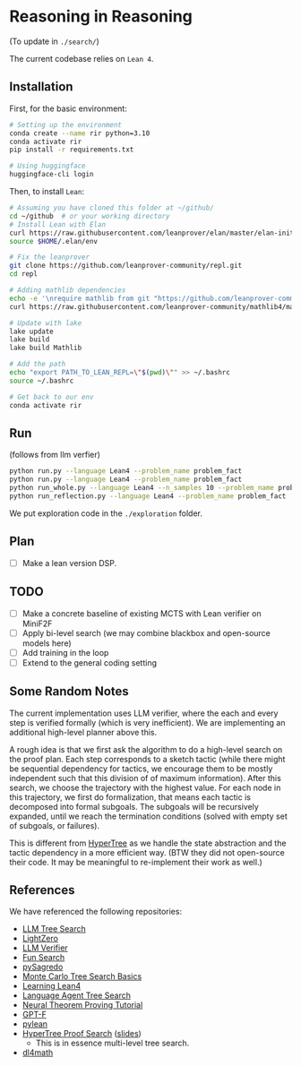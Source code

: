 # Reasoning in Reasoning

(To update in `./search/`)

The current codebase relies on `Lean 4`.


## Installation
First, for the basic environment:
```bash
# Setting up the environment
conda create --name rir python=3.10
conda activate rir
pip install -r requirements.txt

# Using huggingface
huggingface-cli login
```

Then, to install `Lean`:
```bash
# Assuming you have cloned this folder at ~/github/
cd ~/github  # or your working directory
# Install Lean with Elan
curl https://raw.githubusercontent.com/leanprover/elan/master/elan-init.sh -sSf | sh
source $HOME/.elan/env

# Fix the leanprover
git clone https://github.com/leanprover-community/repl.git
cd repl

# Adding mathlib dependencies
echo -e '\nrequire mathlib from git "https://github.com/leanprover-community/mathlib4"' >> lakefile.lean
curl https://raw.githubusercontent.com/leanprover-community/mathlib4/master/lean-toolchain -o lean-toolchain

# Update with lake
lake update
lake build
lake build Mathlib

# Add the path
echo "export PATH_TO_LEAN_REPL=\"$(pwd)\"" >> ~/.bashrc
source ~/.bashrc

# Get back to our env
conda activate rir
```
<!-- require mathlib from git "https://github.com/leanprover-community/mathlib4.git" @ "38dbcd8285bc4b1391619c12f158a7409f3dfc12" -->

<!-- 
We also need `pylean` as a wrapper to get proof states.
```bash
cd ~

git clone https://github.com/zhangir-azerbayev/repl
cd repl

git checkout bddf452deda0df2240b248e651bcc37fb8e59d01

cd pylean

python setup.py develop 
```
You may need go to `pylean/__init__.py` and overide the path as `path_to_repl = os.environ.get('PATH_TO_LEAN_REPL')`, as we previously defined. -->


## Run
(follows from llm verfier)
```bash
python run.py --language Lean4 --problem_name problem_fact
python run.py --language Lean4 --problem_name problem_fact
python run_whole.py --language Lean4 --n_samples 10 --problem_name problem_fact --greedy False 
python run_reflection.py --language Lean4 --problem_name problem_fact
```
We put exploration code in the `./exploration` folder.

## Plan
- [ ] Make a lean version DSP.

## TODO
- [ ] Make a concrete baseline of existing MCTS with Lean verifier on MiniF2F
- [ ] Apply bi-level search (we may combine blackbox and open-source models here)
- [ ] Add training in the loop
- [ ] Extend to the general coding setting

## Some Random Notes
The current implementation uses LLM verifier, where the each and every step is verified formally (which is very inefficient). We are implementing an additional high-level planner above this. 

A rough idea is that we first ask the algorithm to do a high-level search on the proof plan. Each step corresponds to a sketch tactic (while there might be sequential dependency for tactics, we encourage them to be mostly independent such that this division of of maximum information). After this search, we choose the trajectory with the highest value. For each node in this trajectory, we first do formalization, that means each tactic is decomposed into formal subgoals. The subgoals will be recursively expanded, until we reach the termination conditions (solved with empty set of subgoals, or failures).

This is different from [HyperTree](https://openreview.net/pdf?id=J4pX8Q8cxHH) as we handle the state abstraction and the tactic dependency in a more efficient way. (BTW they did not open-source their code. It may be meaningful to re-implement their work as well.)



<!-- Notice the implementation of stepwise reflection can be problematic. -->

<!-- And we should not trigger the verifier at each step when the proof is incomplete. -->


## References
We have referenced the following repositories:
- [LLM Tree Search](https://github.com/waterhorse1/LLM_Tree_Search)
- [LightZero](https://github.com/opendilab/LightZero)
- [LLM Verifier](https://github.com/namin/llm-verified-with-monte-carlo-tree-search/tree/main)
- [Fun Search](https://github.com/google-deepmind/funsearch)
- [pySagredo](https://github.com/zhangir-azerbayev/pySagredo)
- [Monte Carlo Tree Search Basics](https://github.com/ImparaAI/monte-carlo-tree-search)
- [Learning Lean4](https://leanprover-community.github.io/learn.html)
- [Language Agent Tree Search](https://arxiv.org/pdf/2310.04406v2.pdf)
- [Neural Theorem Proving Tutorial](https://github.com/wellecks/ntptutorial/tree/main)
- [GPT-F](https://arxiv.org/pdf/2009.03393.pdf)
- [pylean](https://github.com/yeahrmek/pylean)
- [HyperTree Proof Search](https://openreview.net/pdf?id=J4pX8Q8cxHH) ([slides](https://github.com/tanchongmin/TensorFlow-Implementations/blob/main/Paper_Reviews/Hypertree%20Proof%20Search%20Slides.pdf))
    - This is in essence multi-level tree search.
- [dl4math](https://github.com/lupantech/dl4math)
